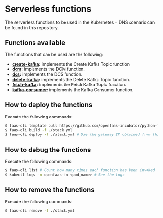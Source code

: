 # Serverless functions

The serverless functions to be used in the Kubernetes + DNS scenario can be found in this repository.

## Functions available

The functions that can be used are the following:

* **[create-kafka](create-kafka):** implements the Create Kafka Topic function.
* **[dcm](dcm):** implements the DCM function.
* **[dcs](dcs):** implements the DCS function.
* **[delete-kafka](delete-kafka):** implements the Delete Kafka Topic function.
* **[fetch-kafka](fetch-kafka):** implements the Fetch Kafka Topic function.
* **[kafka-consumer](kafka-consumer):** implements the Kafka Consumer function.

## How to deploy the functions

Execute the following commands:

```sh
$ faas-cli template pull https://github.com/openfaas-incubator/python-flask-template # In Tardis, this also worked: faas-cli template store pull python3-http
$ faas-cli build -f ./stack.yml
$ faas-cli deploy -f ./stack.yml # Use the gateway IP obtained from this command: kubectl get svc -n openfaas gateway-external -o wide
```

## How to debug the functions

Execute the following commands:

```sh
$ faas-cli list # Count how many times each function has been invoked
$ kubectl logs -n openfaas-fn <pod_name> # See the logs
```

## How to remove the functions

Execute the following commands:

```sh
$ faas-cli remove -f ./stack.yml
```
